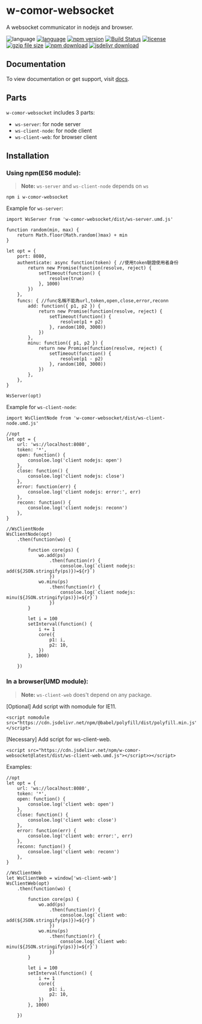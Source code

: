 # w-comor-websocket
A websocket communicator in nodejs and browser.

![language](https://img.shields.io/badge/language-JavaScript-orange.svg) 
[![language](https://img.shields.io/badge/vue-2.x-brightgreen.svg)](https://github.com/vuejs/vue) 
[![npm version](http://img.shields.io/npm/v/w-comor-websocket.svg?style=flat)](https://npmjs.org/package/w-comor-websocket) 
[![Build Status](https://travis-ci.org/yuda-lyu/w-comor-websocket.svg?branch=master)](https://travis-ci.org/yuda-lyu/w-comor-websocket) 
[![license](https://img.shields.io/npm/l/w-comor-websocket.svg?style=flat)](https://npmjs.org/package/w-comor-websocket) 
[![gzip file size](http://img.badgesize.io/yuda-lyu/w-comor-websocket/master/dist/w-comor-websocket.umd.js.svg?compression=gzip)](https://github.com/yuda-lyu/w-comor-websocket)
[![npm download](https://img.shields.io/npm/dt/w-comor-websocket.svg)](https://npmjs.org/package/w-comor-websocket) 
[![jsdelivr download](https://img.shields.io/jsdelivr/npm/hm/w-comor-websocket.svg)](https://www.jsdelivr.com/package/npm/w-comor-websocket)

## Documentation
To view documentation or get support, visit [docs](https://yuda-lyu.github.io/w-comor-websocket/global.html).

## Parts
`w-comor-websocket` includes 3 parts: 
* `ws-server`: for node server
* `ws-client-node`: for node client
* `ws-client-web`: for browser client

## Installation
### Using npm(ES6 module):
> **Note:** `ws-server` and `ws-client-node` depends on `ws`
```alias
npm i w-comor-websocket
```
Example for `ws-server`:
```alias
import WsServer from 'w-comor-websocket/dist/ws-server.umd.js'

function random(min, max) {
    return Math.floor(Math.random()max) + min
}

let opt = {
    port: 8080,
    authenticate: async function(token) { //使用token驗證使用者身份
        return new Promise(function(resolve, reject) {
            setTimeout(function() {
                resolve(true)
            }, 1000)
        })
    },
    funcs: { //func名稱不能為url,token,open,close,error,reconn
        add: function({ p1, p2 }) {
            return new Promise(function(resolve, reject) {
                setTimeout(function() {
                    resolve(p1 + p2)
                }, random(100, 3000))
            })
        },
        minu: function({ p1, p2 }) {
            return new Promise(function(resolve, reject) {
                setTimeout(function() {
                    resolve(p1 - p2)
                }, random(100, 3000))
            })
        },
    },
}

WsServer(opt)
```
Example for `ws-client-node`:
```alias
import WsClientNode from 'w-comor-websocket/dist/ws-client-node.umd.js'

//opt
let opt = {
    url: 'ws://localhost:8080',
    token: '*',
    open: function() {
        consoloe.log('client nodejs: open')
    },
    close: function() {
        consoloe.log('client nodejs: close')
    },
    error: function(err) {
        consoloe.log('client nodejs: error:', err)
    },
    reconn: function() {
        consoloe.log('client nodejs: reconn')
    },
}

//WsClientNode
WsClientNode(opt)
    .then(function(wo) {

        function core(ps) {
            wo.add(ps)
                .then(function(r) {
                    consoloe.log(`client nodejs: add(${JSON.stringify(ps)})=${r}`)
                })
            wo.minu(ps)
                .then(function(r) {
                    consoloe.log(`client nodejs: minu(${JSON.stringify(ps)})=${r}`)
                })
        }

        let i = 100
        setInterval(function() {
            i += 1
            core({
                p1: i,
                p2: 10,
            })
        }, 1000)

    })
```

### In a browser(UMD module):
> **Note:** `ws-client-web` does't depend on any package.

[Optional] Add script with nomodule for IE11.
```alias
<script nomodule src="https://cdn.jsdelivr.net/npm/@babel/polyfill/dist/polyfill.min.js"></script>
```
[Necessary] Add script for ws-client-web.
```alias
<script src="https://cdn.jsdelivr.net/npm/w-comor-websocket@latest/dist/ws-client-web.umd.js"></script>></script>
```
Examples:
```alias
//opt
let opt = {
    url: 'ws://localhost:8080',
    token: '*',
    open: function() {
        consoloe.log('client web: open')
    },
    close: function() {
        consoloe.log('client web: close')
    },
    error: function(err) {
        consoloe.log('client web: error:', err)
    },
    reconn: function() {
        consoloe.log('client web: reconn')
    },
}

//WsClientWeb
let WsClientWeb = window['ws-client-web']
WsClientWeb(opt)
    .then(function(wo) {

        function core(ps) {
            wo.add(ps)
                .then(function(r) {
                    consoloe.log(`client web: add(${JSON.stringify(ps)})=${r}`)
                })
            wo.minu(ps)
                .then(function(r) {
                    consoloe.log(`client web: minu(${JSON.stringify(ps)})=${r}`)
                })
        }

        let i = 100
        setInterval(function() {
            i += 1
            core({
                p1: i,
                p2: 10,
            })
        }, 1000)

    })
```
